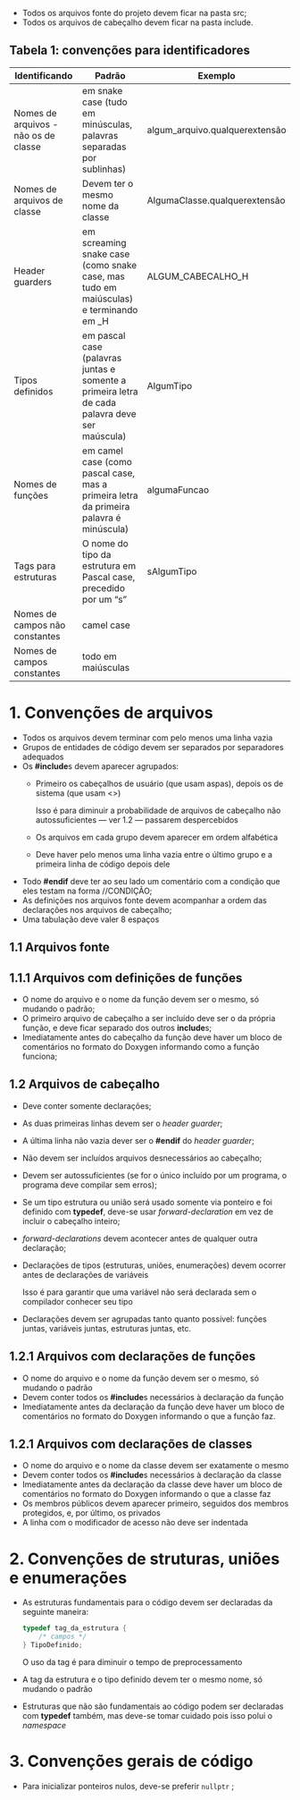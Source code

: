 * Todos os arquivos fonte do projeto devem ficar na pasta src;
* Todos os arquivos de cabeçalho devem ficar na pasta include.

## Tabela 1: convenções para identificadores

| Identificando | Padrão | Exemplo |
| --- | --- | --- |
| Nomes de arquivos - não os de classe | em snake case (tudo em minúsculas, palavras separadas por sublinhas) | algum_arquivo.qualquerextensão |
| Nomes de arquivos de classe | Devem ter o mesmo nome da classe | AlgumaClasse.qualquerextensão |
| Header guarders | em screaming snake case (como snake case, mas tudo em maiúsculas) e terminando em  _H | ALGUM_CABECALHO_H |
| Tipos definidos | em pascal case (palavras juntas e somente a primeira letra de cada palavra deve ser maúscula) | AlgumTipo |
| Nomes de funções | em camel case (como pascal case, mas a primeira letra da primeira palavra é minúscula) | algumaFuncao |
| Tags para estruturas | O nome do tipo da estrutura em Pascal case, precedido por um “s” | sAlgumTipo |
| Nomes de campos não constantes | camel case |  |
| Nomes de campos constantes | todo em maiúsculas |  |

# 1. Convenções de arquivos

- Todos os arquivos devem terminar com pelo menos uma linha vazia
- Grupos de entidades de código devem ser separados por separadores adequados
- Os **#include**s devem aparecer agrupados:
    - Primeiro os cabeçalhos de usuário (que usam aspas), depois os de sistema (que usam <>)
        
        Isso é para diminuir a probabilidade de arquivos de cabeçalho não autossuficientes — ver 1.2 — passarem despercebidos
        
    - Os arquivos em cada grupo devem aparecer em ordem alfabética
    - Deve haver pelo menos uma linha vazia entre o último grupo e a primeira linha de código depois dele
- Todo **#endif** deve ter ao seu lado um comentário com a condição que eles testam na forma //CONDIÇÃO;
- As definições nos arquivos fonte devem acompanhar a ordem das declarações nos arquivos de cabeçalho;
- Uma tabulação deve valer 8 espaços

## 1.1 Arquivos fonte

## 1.1.1 Arquivos com definições de funções

- O nome do arquivo e o nome da função devem ser o mesmo, só mudando o padrão;
- O primeiro arquivo de cabeçalho a ser incluído deve ser o da própria função, e deve ficar separado dos outros **include**s;
- Imediatamente antes do cabeçalho da função deve haver um bloco de comentários no formato do Doxygen informando como a função funciona;

## 1.2 Arquivos de cabeçalho

- Deve conter somente declarações;
- As duas primeiras linhas devem ser o *header guarder*;
- A última linha não vazia dever ser o **#endif** do *header guarder*;
- Não devem ser incluídos arquivos desnecessários ao cabeçalho;
- Devem ser autossuficientes (se for o único incluído por um programa, o programa deve compilar sem erros);
- Se um tipo estrutura ou união será usado somente via ponteiro e foi definido com **typedef**, deve-se usar *forward-declaration* em vez de incluir o cabeçalho inteiro;
- *forward-declarations* devem acontecer antes de qualquer outra declaração;
- Declarações de tipos (estruturas, uniões, enumerações) devem ocorrer antes de declarações de variáveis
    
    Isso é para garantir que uma variável não será declarada sem o compilador conhecer seu tipo
    
- Declarações devem ser agrupadas tanto quanto possível: funções juntas, variáveis juntas, estruturas juntas, etc.

## 1.2.1 Arquivos com declarações de funções

- O nome do arquivo e o nome da função devem ser o mesmo, só mudando o padrão
- Devem conter todos os **#include**s necessários à declaração da função
- Imediatamente antes da declaração da função deve haver um bloco de comentários no formato do Doxygen informando o que a função faz.

## 1.2.1 Arquivos com declarações de classes

- O nome do arquivo e o nome da classe devem ser exatamente o mesmo
- Devem conter todos os **#include**s necessários à declaração da classe
- Imediatamente antes da declaração da classe deve haver um bloco de comentários no formato do Doxygen informando o que a classe faz
- Os membros públicos devem aparecer primeiro, seguidos dos membros protegidos, e, por último, os privados
- A linha com o modificador de acesso não deve ser indentada

# 2. Convenções de struturas, uniões e enumerações

- As estruturas fundamentais para o código devem ser declaradas da seguinte maneira:
    
    ```c
    typedef tag_da_estrutura {
    	/* campos */
    } TipoDefinido;
    ```
    
    O uso da tag é para diminuir o tempo de preprocessamento
    
- A tag da estrutura e o tipo definido devem ter o mesmo nome, só mudando o padrão
- Estruturas que não são fundamentais ao código podem ser declaradas com **typedef** também, mas deve-se tomar cuidado pois isso polui o *namespace*

# 3. Convenções gerais de código

- Para inicializar ponteiros nulos, deve-se preferir `nullptr` ;

